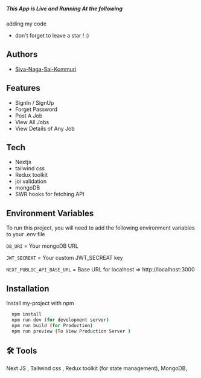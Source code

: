 ##### This App is Live and Running At the following
adding my code

 - don't forget to leave a star ! :)

## Authors

- [Siva-Naga-Sai-Kommuri](https://github.com/Siva-Naga-Sai-Kommuri)

## Features

- SignIn / SignUp
- Forget Password
- Post A Job
- View  All Jobs
- View Details of Any Job



## Tech
- Nextjs
- tailwind css
- Redux toolkit
- joi validation
- mongoDB
- SWR hooks for fetching API 

## Environment Variables

To run this project, you will need to add the following environment variables to your .env file

`DB_URI` = Your mongoDB URL

`JWT_SECREAT` = Your custom JWT_SECREAT key

`NEXT_PUBLIC_API_BASE_URL` =  Base URL for localhost  => http://localhost:3000


## Installation

Install my-project with npm

```bash
  npm install
  npm run dev (for development server)
  npm run build (for Production)
  npm run preview (To View Production Server )
```
    
    


## 🛠 Tools

Next JS , 
Tailwind css ,
Redux toolkit (for state management),
MongoDB, 

